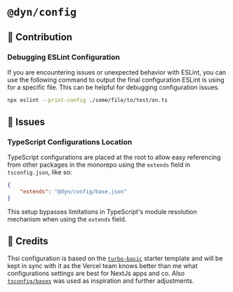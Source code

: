 # `@dyn/config`

## 🙏 Contribution

### Debugging ESLint Configuration

If you are encountering issues or unexpected behavior with ESLint, you can use the following command to output the final configuration ESLint is using for a specific file. This can be helpful for debugging configuration issues.

```bash
npx eslint --print-config ./some/file/to/test/on.ts
```

## 🔴 Issues

### TypeScript Configurations Location

TypeScript configurations are placed at the root to allow easy referencing from other packages in the monorepo using the `extends` field in `tsconfig.json`, like so:

```json
{
	"extends": "@dyn/config/base.json"
}
```

This setup bypasses limitations in TypeScript's module resolution mechanism when using the `extends` field.

## 🌟 Credits

Thsi configuration is based on the [`turbo-basic`](https://github.com/vercel/turbo/tree/main/examples/basic) starter template and will be kept in sync with it as the Vercel team knows better than me what configurations settings are best for NextJs apps and co. Also [`tsconfig/bases`](https://github.com/tsconfig/bases) was used as inspiration and further adjustments.
